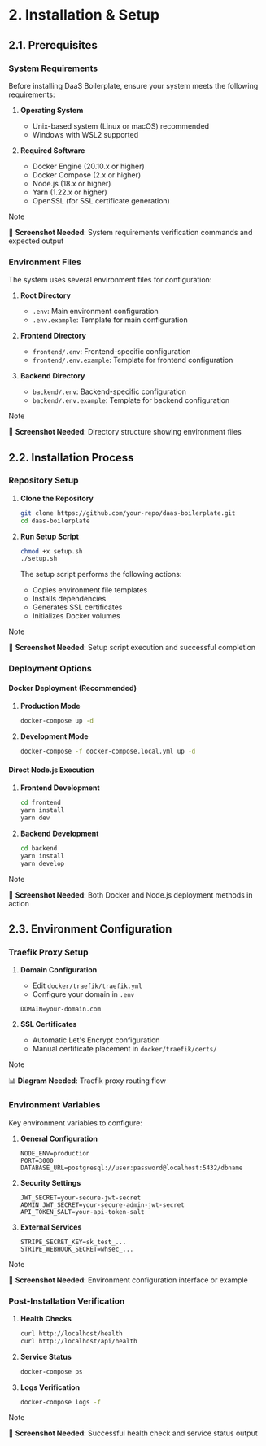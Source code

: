 # 2. Installation & Setup

## 2.1. Prerequisites

### System Requirements

Before installing DaaS Boilerplate, ensure your system meets the following requirements:

1. **Operating System**
   - Unix-based system (Linux or macOS) recommended
   - Windows with WSL2 supported
   
2. **Required Software**
   - Docker Engine (20.10.x or higher)
   - Docker Compose (2.x or higher)
   - Node.js (18.x or higher)
   - Yarn (1.22.x or higher)
   - OpenSSL (for SSL certificate generation)

> [!NOTE]
> 📸 **Screenshot Needed**: System requirements verification commands and expected output

### Environment Files

The system uses several environment files for configuration:

1. **Root Directory**
   - `.env`: Main environment configuration
   - `.env.example`: Template for main configuration

2. **Frontend Directory**
   - `frontend/.env`: Frontend-specific configuration
   - `frontend/.env.example`: Template for frontend configuration

3. **Backend Directory**
   - `backend/.env`: Backend-specific configuration
   - `backend/.env.example`: Template for backend configuration

> [!NOTE]
> 📸 **Screenshot Needed**: Directory structure showing environment files

## 2.2. Installation Process

### Repository Setup

1. **Clone the Repository**
   ```bash
   git clone https://github.com/your-repo/daas-boilerplate.git
   cd daas-boilerplate
   ```

2. **Run Setup Script**
   ```bash
   chmod +x setup.sh
   ./setup.sh
   ```

   The setup script performs the following actions:
   - Copies environment file templates
   - Installs dependencies
   - Generates SSL certificates
   - Initializes Docker volumes

> [!NOTE]
> 📸 **Screenshot Needed**: Setup script execution and successful completion

### Deployment Options

#### Docker Deployment (Recommended)

1. **Production Mode**
   ```bash
   docker-compose up -d
   ```

2. **Development Mode**
   ```bash
   docker-compose -f docker-compose.local.yml up -d
   ```

#### Direct Node.js Execution

1. **Frontend Development**
   ```bash
   cd frontend
   yarn install
   yarn dev
   ```

2. **Backend Development**
   ```bash
   cd backend
   yarn install
   yarn develop
   ```

> [!NOTE]
> 📸 **Screenshot Needed**: Both Docker and Node.js deployment methods in action

## 2.3. Environment Configuration

### Traefik Proxy Setup

1. **Domain Configuration**
   - Edit `docker/traefik/traefik.yml`
   - Configure your domain in `.env`
   ```env
   DOMAIN=your-domain.com
   ```

2. **SSL Certificates**
   - Automatic Let's Encrypt configuration
   - Manual certificate placement in `docker/traefik/certs/`

> [!NOTE]
> 📊 **Diagram Needed**: Traefik proxy routing flow

### Environment Variables

Key environment variables to configure:

1. **General Configuration**
   ```env
   NODE_ENV=production
   PORT=3000
   DATABASE_URL=postgresql://user:password@localhost:5432/dbname
   ```

2. **Security Settings**
   ```env
   JWT_SECRET=your-secure-jwt-secret
   ADMIN_JWT_SECRET=your-secure-admin-jwt-secret
   API_TOKEN_SALT=your-api-token-salt
   ```

3. **External Services**
   ```env
   STRIPE_SECRET_KEY=sk_test_...
   STRIPE_WEBHOOK_SECRET=whsec_...
   ```

> [!NOTE]
> 📸 **Screenshot Needed**: Environment configuration interface or example

### Post-Installation Verification

1. **Health Checks**
   ```bash
   curl http://localhost/health
   curl http://localhost/api/health
   ```

2. **Service Status**
   ```bash
   docker-compose ps
   ```

3. **Logs Verification**
   ```bash
   docker-compose logs -f
   ```

> [!NOTE]
> 📸 **Screenshot Needed**: Successful health check and service status output 
